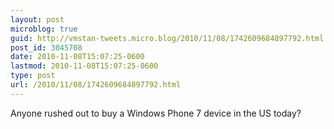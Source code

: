 ```yaml
---
layout: post
microblog: true
guid: http://vmstan-tweets.micro.blog/2010/11/08/1742609684897792.html
post_id: 3045708
date: 2010-11-08T15:07:25-0600
lastmod: 2010-11-08T15:07:25-0600
type: post
url: /2010/11/08/1742609684897792.html
---
```

Anyone rushed out to buy a Windows Phone 7 device in the US today?
